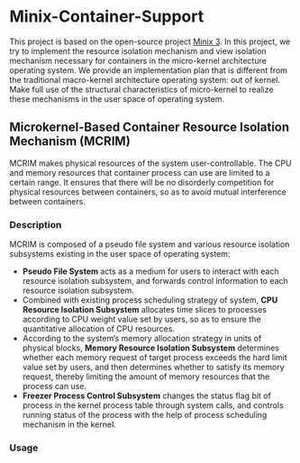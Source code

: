 # Minix-Container-Support
This project is based on the open-source project [Minix 3](https://github.com/Stichting-MINIX-Research-Foundation/minix). In this project, we try to implement the resource isolation mechanism and view isolation mechanism necessary for containers in the micro-kernel architecture operating system. We provide an implementation plan that is different from the traditional macro-kernel architecture operating system: out of kernel. Make full use of the structural characteristics of micro-kernel to realize these mechanisms in the user space of operating system.

## Microkernel-Based Container Resource Isolation Mechanism (MCRIM)
MCRIM makes physical resources of the system user-controllable. The CPU and memory resources that container process can use are limited to a certain range. It ensures that there will be no disorderly competition for physical resources between containers, so as to avoid mutual interference between containers.

### Description
MCRIM is composed of a pseudo file system and various resource isolation subsystems existing in the user space of operating system: 
- **Pseudo File System** acts as a medium for users to interact with each resource isolation subsystem, and forwards control information to each resource isolation subsystem.
- Combined with existing process scheduling strategy of system, **CPU Resource Isolation Subsystem** allocates time slices to processes according to CPU weight value set by users, so as to ensure the quantitative allocation of CPU resources. 
- According to the system’s memory allocation strategy in units of physical blocks, **Memory Resource Isolation Subsystem** determines whether each memory request of target process exceeds the hard limit value set by users, and then determines whether to satisfy its memory request, thereby limiting the amount of memory resources that the process can use. 
- **Freezer Process Control Subsystem** changes the status flag bit of process in the kernel process table through system calls, and controls running status of the process with the help of process scheduling mechanism in the kernel.

### Usage


